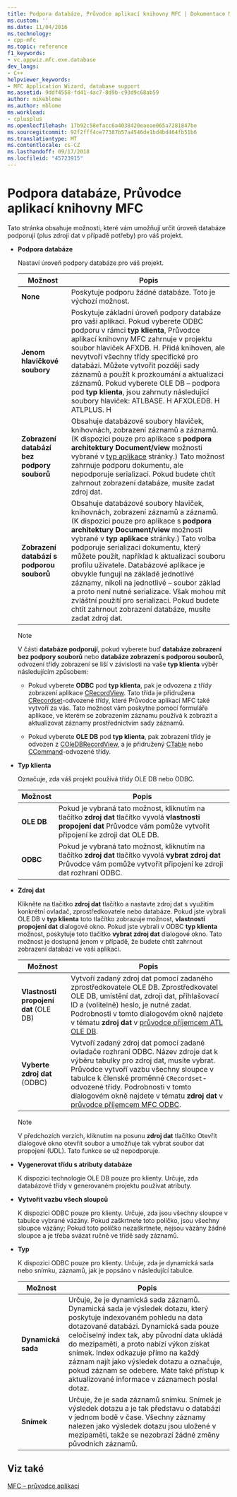 ```yaml
---
title: Podpora databáze, Průvodce aplikací knihovny MFC | Dokumentace Microsoftu
ms.custom: ''
ms.date: 11/04/2016
ms.technology:
- cpp-mfc
ms.topic: reference
f1_keywords:
- vc.appwiz.mfc.exe.database
dev_langs:
- C++
helpviewer_keywords:
- MFC Application Wizard, database support
ms.assetid: 9ddf4558-fd41-4ac7-8d9b-c93d9c68ab59
author: mikeblome
ms.author: mblome
ms.workload:
- cplusplus
ms.openlocfilehash: 17b92c58efacc6a4038420eaeae065a7281847be
ms.sourcegitcommit: 92f2fff4ce77387b57a4546de1bd4bd464fb51b6
ms.translationtype: MT
ms.contentlocale: cs-CZ
ms.lasthandoff: 09/17/2018
ms.locfileid: "45723915"
---
```

# <a name="database-support-mfc-application-wizard"></a>Podpora databáze, Průvodce aplikací knihovny MFC
Tato stránka obsahuje možnosti, které vám umožňují určit úroveň databáze podporují (plus zdroji dat v případě potřeby) pro váš projekt.  
  
- **Podpora databáze**

   Nastaví úroveň podpory databáze pro váš projekt.  
  
   |Možnost|Popis|  
   |------------|-----------------|  
   |**None**|Poskytuje podporu žádné databáze. Toto je výchozí možnost.|  
   |**Jenom hlavičkové soubory**|Poskytuje základní úroveň podpory databáze pro vaši aplikaci. Pokud vyberete ODBC podporu v rámci **typ klienta**, Průvodce aplikací knihovny MFC zahrnuje v projektu soubor hlaviček AFXDB. H. Přidá knihoven, ale nevytvoří všechny třídy specifické pro databázi. Můžete vytvořit později sady záznamů a použít k prozkoumání a aktualizaci záznamů. Pokud vyberete OLE DB – podpora pod **typ klienta**, jsou zahrnuty následující soubory hlaviček: ATLBASE. H AFXOLEDB. H ATLPLUS. H|  
   |**Zobrazení databází bez podpory souborů**|Obsahuje databázové soubory hlaviček, knihovnách, zobrazení záznamů a záznamů. (K dispozici pouze pro aplikace s **podpora architektury Document/view** možnosti vybrané v [typ aplikace](../../mfc/reference/application-type-mfc-application-wizard.md) stránky.) Tato možnost zahrnuje podporu dokumentu, ale nepodporuje serializaci. Pokud budete chtít zahrnout zobrazení databáze, musíte zadat zdroj dat.|  
   |**Zobrazení databází s podporou souborů**|Obsahuje databázové soubory hlaviček, knihovnách, zobrazení záznamů a záznamů. (K dispozici pouze pro aplikace s **podpora architektury Document/view** možnosti vybrané v **typ aplikace** stránky.) Tato volba podporuje serializaci dokumentu, který můžete použít, například k aktualizaci souboru profilu uživatele. Databázové aplikace je obvykle fungují na základě jednotlivé záznamy, nikoli na jednotlivé – soubor základ a proto není nutné serializace. Však mohou mít zvláštní použití pro serializaci. Pokud budete chtít zahrnout zobrazení databáze, musíte zadat zdroj dat.|  
  
   > [!NOTE]
   > V části **databáze podporují**, pokud vyberete buď **databáze zobrazení bez podpory souborů** nebo **databáze zobrazení s podporou souborů**, odvození třídy zobrazení se liší v závislosti na vaše **typ klienta** výběr následujícím způsobem:  
  
   - Pokud vyberete **ODBC** pod **typ klienta**, pak je odvozena z třídy zobrazení aplikace [CRecordView](../../mfc/reference/crecordview-class.md). Tato třída je přidružena [CRecordset](../../mfc/reference/crecordset-class.md)-odvozené třídy, které Průvodce aplikací MFC také vytvoří za vás. Tato možnost vám poskytne pomocí formuláře aplikace, ve kterém se zobrazením záznamu používá k zobrazit a aktualizovat záznamy prostřednictvím sady záznamů.  
  
   - Pokud vyberete **OLE DB** pod **typ klienta**, pak zobrazení třídy je odvozen z [COleDBRecordView](../../mfc/reference/coledbrecordview-class.md), a je přidružený [CTable](../../data/oledb/ctable-class.md) nebo [CCommand](../../data/oledb/ccommand-class.md)-odvozené třídy.  
  
- **Typ klienta**

   Označuje, zda váš projekt používá třídy OLE DB nebo ODBC.  
  
   |Možnost|Popis|  
   |------------|-----------------|  
   |**OLE DB**|Pokud je vybraná tato možnost, kliknutím na tlačítko **zdroj dat** tlačítko vyvolá **vlastnosti propojení dat** Průvodce vám pomůže vytvořit připojení ke zdroji dat OLE DB.|  
   |**ODBC**|Pokud je vybraná tato možnost, kliknutím na tlačítko **zdroj dat** tlačítko vyvolá **vybrat zdroj dat** Průvodce vám pomůže vytvořit připojení ke zdroji dat rozhraní ODBC.|  
  
- **Zdroj dat**

   Klikněte na tlačítko **zdroj dat** tlačítko a nastavte zdroj dat s využitím konkrétní ovladač, zprostředkovatele nebo databáze. Pokud jste vybrali OLE DB v **typ klienta** toto tlačítko zobrazuje možnost, **vlastnosti propojení dat** dialogové okno. Pokud jste vybrali v ODBC **typ klienta** možnost, poskytuje toto tlačítko **vybrat zdroj dat** dialogové okno. Tato možnost je dostupná jenom v případě, že budete chtít zahrnout zobrazení databází ve vaší aplikaci.  
  
   |Možnost|Popis|  
   |------------|-----------------|  
   |**Vlastnosti propojení dat** (OLE DB)|Vytvoří zadaný zdroj dat pomocí zadaného zprostředkovatele OLE DB. Zprostředkovatel OLE DB, umístění dat, zdroji dat, přihlašovací ID a (volitelně) heslo, je nutné zadat. Podrobnosti v tomto dialogovém okně najdete v tématu **zdroj dat** v [průvodce příjemcem ATL OLE DB](../../atl/reference/atl-ole-db-consumer-wizard.md).|  
   |**Vyberte zdroj dat** (ODBC)|Vytvoří zadaný zdroj dat pomocí zadané ovladače rozhraní ODBC. Název zdroje dat k výběru tabulky pro zdroj dat, musíte vybrat. Průvodce vytvoří vazbu všechny sloupce v tabulce k členské proměnné `CRecordset`-odvozené třídy. Podrobnosti v tomto dialogovém okně najdete v tématu **zdroj dat** v [průvodce příjemcem MFC ODBC](../../mfc/reference/mfc-odbc-consumer-wizard.md).|  
  
   > [!NOTE]
   > V předchozích verzích, kliknutím na posunu **zdroj dat** tlačítko Otevřít dialogové okno otevřít soubor a umožňuje tak vybrat soubor dat propojení (UDL). Tato funkce se už nepodporuje.  
  
- **Vygenerovat třídu s atributy databáze**

   K dispozici technologie OLE DB pouze pro klienty. Určuje, zda databázové třídy v generovaném projektu používat atributy.  
  
- **Vytvořit vazbu všech sloupců**

   K dispozici ODBC pouze pro klienty. Určuje, zda jsou všechny sloupce v tabulce vybrané vázány. Pokud zaškrtnete toto políčko, jsou všechny sloupce vázány; Pokud toto políčko nezaškrtnete, nejsou vázány žádné sloupce a je třeba svázat ručně ve třídě sady záznamů.  
  
- **Typ**

   K dispozici ODBC pouze pro klienty. Určuje, zda je dynamická sada nebo snímku, záznamů, jak je popsáno v následující tabulce.  
  
   |Možnost|Popis|  
   |------------|-----------------|  
   |**Dynamická sada**|Určuje, že je dynamická sada záznamů. Dynamická sada je výsledek dotazu, který poskytuje indexovaném pohledu na data dotazované databázi. Dynamická sada pouze celočíselný index tak, aby původní data ukládá do mezipaměti, a proto nabízí výkon získat snímek. Index odkazuje přímo na každý záznam najít jako výsledek dotazu a označuje, pokud záznam se odebere. Máte také přístup k aktualizované informace v záznamech poslal dotaz.|  
   |**Snímek**|Určuje, že je sada záznamů snímku. Snímek je výsledek dotazu a je tak představu o databázi v jednom bodě v čase. Všechny záznamy nalezen jako výsledek dotazu jsou uložené v mezipaměti, takže se nezobrazí žádné změny původních záznamů.|  
  
## <a name="see-also"></a>Viz také  
 [MFC – průvodce aplikací](../../mfc/reference/mfc-application-wizard.md)
